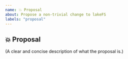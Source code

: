 ```yaml
---
name: 💥 Proposal
about: Propose a non-trivial change to lakeFS
labels: "proposal"
---
```


## 💥 Proposal

(A clear and concise description of what the proposal is.)
